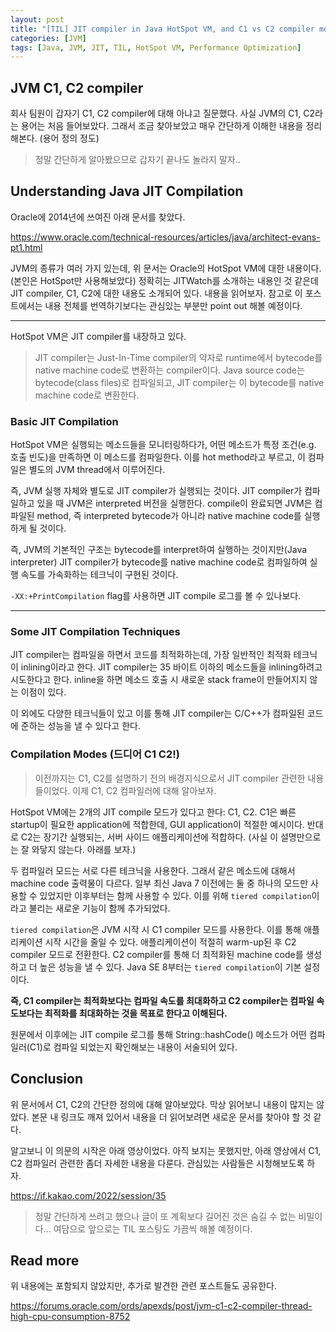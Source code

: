 ```yaml
---
layout: post
title: "[TIL] JIT compiler in Java HotSpot VM, and C1 vs C2 compiler mode"
categories: [JVM]
tags: [Java, JVM, JIT, TIL, HotSpot VM, Performance Optimization]
---
```


## JVM C1, C2 compiler

회사 팀원이 갑자기 C1, C2 compiler에 대해 아냐고 질문했다. 사실 JVM의 C1, C2라는 용어는 처음 들어보았다. 그래서 조금 찾아보았고 매우 간단하게 이해한 내용을 정리해본다. (용어 정의 정도)

> 정말 간단하게 알아봤으므로 갑자기 끝나도 놀라지 말자..

## Understanding Java JIT Compilation

Oracle에 2014년에 쓰여진 아래 문서를 찾았다.

<https://www.oracle.com/technical-resources/articles/java/architect-evans-pt1.html>

JVM의 종류가 여러 가지 있는데, 위 문서는 Oracle의 HotSpot VM에 대한 내용이다. (본인은 HotSpot만 사용해보았다) 정확히는 JITWatch를 소개하는 내용인 것 같은데 JIT compiler, C1, C2에 대한 내용도 소개되어 있다. 내용을 읽어보자. 참고로 이 포스트에서는 내용 전체를 번역하기보다는 관심있는 부분만 point out 해볼 예정이다.

---

HotSpot VM은 JIT compiler를 내장하고 있다.

> JIT compiler는 Just-In-Time compiler의 약자로 runtime에서 bytecode를 native machine code로 변환하는 compiler이다.
> Java source code는 bytecode(class files)로 컴파일되고, JIT compiler는 이 bytecode를 native machine code로 변환한다.

### Basic JIT Compilation

HotSpot VM은 실행되는 메소드들을 모니터링하다가, 어떤 메소드가 특정 조건(e.g. 호출 빈도)을 만족하면 이 메소드를 컴파일한다. 이를 hot method라고 부르고, 이 컴파일은 별도의 JVM thread에서 이루어진다.

즉, JVM 실행 자체와 별도로 JIT compiler가 실행되는 것이다. JIT compiler가 컴파일하고 있을 때 JVM은 interpreted 버전을 실행한다. compile이 완료되면 JVM은 컴파일된 method, 즉 interpreted bytecode가 아니라 native machine code를 실행하게 될 것이다.

즉, JVM의 기본적인 구조는 bytecode를 interpret하여 실행하는 것이지만(Java interpreter) JIT compiler가 bytecode를 native machine code로 컴파일하여 실행 속도를 가속화하는 테크닉이 구현된 것이다.

`-XX:+PrintCompilation` flag를 사용하면 JIT compile 로그를 볼 수 있나보다.

---

### Some JIT Compilation Techniques

JIT compiler는 컴파일을 하면서 코드를 최적화하는데, 가장 일반적인 최적화 테크닉이 inlining이라고 한다. JIT compiler는 35 바이트 이하의 메소드들을 inlining하려고 시도한다고 한다. inline을 하면 메소드 호출 시 새로운 stack frame이 만들어지지 않는 이점이 있다.

이 외에도 다양한 테크닉들이 있고 이를 통해 JIT compiler는 C/C++가 컴파일된 코드에 준하는 성능을 낼 수 있다고 한다.

### Compilation Modes (드디어 C1 C2!)

> 이전까지는 C1, C2를 설명하기 전의 배경지식으로서 JIT compiler 관련한 내용들이었다. 이제 C1, C2 컴파일러에 대해 알아보자.

HotSpot VM에는 2개의 JIT compile 모드가 있다고 한다: C1, C2. C1은 빠른 startup이 필요한 application에 적합한데, GUI application이 적절한 예시이다. 반대로 C2는 장기간 실행되는, 서버 사이드 애플리케이션에 적합하다. (사실 이 설명만으로는 잘 와닿지 않는다. 아래를 보자.)

두 컴파일러 모드는 서로 다른 테크닉을 사용한다. 그래서 같은 메소드에 대해서 machine code 출력물이 다르다. 일부 최신 Java 7 이전에는 둘 중 하나의 모드만 사용할 수 있었지만 이후부터는 함께 사용할 수 있다. 이를 위해 `tiered compilation`이라고 불리는 새로운 기능이 함께 추가되었다.

`tiered compilation`은 JVM 시작 시 C1 compiler 모드를 사용한다. 이를 통해 애플리케이션 시작 시간을 줄일 수 있다. 애플리케이션이 적절히 warm-up된 후 C2 compiler 모드로 전환한다. C2 compiler를 통해 더 최적화된 machine code를 생성하고 더 높은 성능을 낼 수 있다. Java SE 8부터는 `tiered compilation`이 기본 설정이다.

**즉, C1 compiler는 최적화보다는 컴파일 속도를 최대화하고 C2 compiler는 컴파일 속도보다는 최적화를 최대화하는 것을 목표로 한다고 이해된다.**

원문에서 이후에는 JIT compile 로그를 통해 String::hashCode() 메소드가 어떤 컴파일러(C1)로 컴파일 되었는지 확인해보는 내용이 서술되어 있다.

## Conclusion

위 문서에서 C1, C2의 간단한 정의에 대해 알아보았다. 막상 읽어보니 내용이 많지는 않았다. 본문 내 링크도 깨져 있어서 내용을 더 읽어보려면 새로운 문서를 찾아야 할 것 같다.

알고보니 이 의문의 시작은 아래 영상이었다. 아직 보지는 못했지만, 아래 영상에서 C1, C2 컴파일러 관련한 좀더 자세한 내용을 다룬다. 관심있는 사람들은 시청해보도록 하자.

<https://if.kakao.com/2022/session/35>

> 정말 간단하게 쓰려고 했으나 글이 또 계획보다 길어진 것은 숨길 수 없는 비밀이다...
여담으로 앞으로는 TIL 포스팅도 가끔씩 해볼 예정이다.

## Read more

위 내용에는 포함되지 않았지만, 추가로 발견한 관련 포스트들도 공유한다.

<https://forums.oracle.com/ords/apexds/post/jvm-c1-c2-compiler-thread-high-cpu-consumption-8752>
